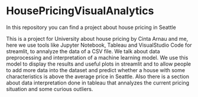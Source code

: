 # HousePricingVisualAnalytics
In this repository you can find a project about house pricing in Seattle

This is a project for University about house pricing by Cinta Arnau and me, here we use tools like Jupyter Notebook, Tableau and VisualStudio Code for streamlit, to annalyze the data of a CSV file. We talk about data preprocessing and interpretation of a machine learning model. We use this model to display the results and useful plots in streamlit and to allow people to add more data into the dataset and predict whether a house with some characteristics is above the average price in Seattle. Also there is a section about data interpretation done in tableau that annalyzes the current pricing situation and some curious outliers.
